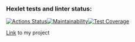### Hexlet tests and linter status:
[![Actions Status](https://github.com/maxtiish/java-project-99/actions/workflows/hexlet-check.yml/badge.svg)](https://github.com/maxtiish/java-project-99/actions)[![Maintainability](https://api.codeclimate.com/v1/badges/e8f90065975ebb8d09e1/maintainability)](https://codeclimate.com/github/maxtiish/java-project-99/maintainability)[![Test Coverage](https://api.codeclimate.com/v1/badges/e8f90065975ebb8d09e1/test_coverage)](https://codeclimate.com/github/maxtiish/java-project-99/test_coverage)

[Link](https://java-project-99-w2us.onrender.com) to my project 
